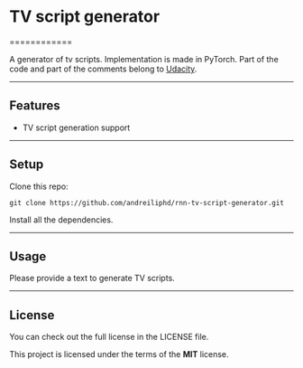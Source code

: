 # TV script generator
============

A generator of tv scripts. Implementation is made in PyTorch.
Part of the code and part of the comments belong to [Udacity](https://www.udacity.com).

---

## Features
- TV script generation support

---

## Setup
Clone this repo:
```
git clone https://github.com/andreiliphd/rnn-tv-script-generator.git
```
Install all the dependencies.

---

## Usage
Please provide a text to generate TV scripts.

---

## License
You can check out the full license in the LICENSE file.

This project is licensed under the terms of the **MIT** license.
